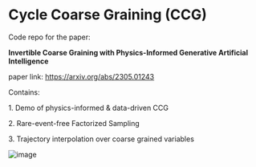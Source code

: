 # Cycle Coarse Graining (CCG)

Code repo for the paper: 

__Invertible Coarse Graining with Physics\-Informed Generative Artificial Intelligence__

paper link: https://arxiv.org/abs/2305.01243

Contains:

1\. Demo of physics\-informed & data\-driven CCG

2\. Rare\-event\-free Factorized Sampling

3\. Trajectory interpolation over coarse grained variables

![image](https://github.com/user-attachments/assets/9b33315c-2c05-4b77-8f29-3638e36e75cb)

